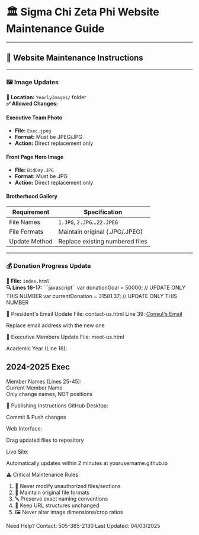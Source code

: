 # 🏛️ Sigma Chi Zeta Phi Website Maintenance Guide

---

## 🌟 **Website Maintenance Instructions**

---

### 🖼️ **Image Updates**
**📍 Location:** `YearlyImages/` folder  
**✅ Allowed Changes:**

#### **Executive Team Photo**
- **File:** `Exec.jpeg`  
- **Format:** Must be JPEG/JPG  
- **Action:** Direct replacement only

#### **Front Page Hero Image**
- **File:** `BidDay.JPG`  
- **Format:** Must be JPG  
- **Action:** Direct replacement only

#### **Brotherhood Gallery**
| Requirement          | Specification              |
|----------------------|----------------------------|
| File Names           | `1.JPG`, `2.JPG`...`22.JPEG` |
| File Formats         | Maintain original (.JPG/.JPEG) |
| Update Method        | Replace existing numbered files |

---

### 💰 **Donation Progress Update**
**📄 File:** `index.html`  
**🔍 Lines 16-17:**
```javascript``
var donationGoal = 50000;     // UPDATE ONLY THIS NUMBER
var currentDonation = 31581.37; // UPDATE ONLY THIS NUMBER

📧 President's Email Update
File: contact-us.html
Line 39:
<a href="mailto:hamiltonchris2pher@gmail.com">Consul's Email</a>

Replace email address with the new one

👥 Executive Members Update
File: meet-us.html

Academic Year (Line 16):
<h2 class="overlay-text">2024-2025 Exec</h2>
Member Names (Lines 25-45):
<div class="exec-name">Current Member Name</div>
Only change names, NOT positions

🚀 Publishing Instructions
GitHub Desktop:

Commit & Push changes

Web Interface:

Drag updated files to repository

Live Site:

Automatically updates within 2 minutes at
yourusername.github.io

⚠️ Critical Maintenance Rules
1. 🚫 Never modify unauthorized files/sections
2. 📁 Maintain original file formats
3. 🔤 Preserve exact naming conventions
4. 🔗 Keep URL structures unchanged
5. 🖼️ Never alter image dimensions/crop ratios



Need Help? Contact: 505-385-2130
Last Updated: 04/03/2025

